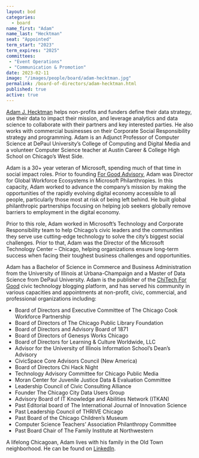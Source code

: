 ```yaml
---
layout: bod
categories: 
  - board
name_first: "Adam"
name_last: "Hecktman"
seat: "Appointed"
term_start: "2023"
term_expires: "2025"
committees:
 - "Event Operations"
 - "Communication & Promotion"
date: 2023-02-11
image: "/images/people/board/adam-hecktman.jpg"
permalink: /board-of-directors/adam-hecktman.html
published: true
active: true
---
```


[Adam J. Hecktman](https://www.linkedin.com/in/adamhecktman) helps non-profits and funders define their data strategy, use their data to impact their mission, and leverage analytics and data science to collaborate with their partners and key interested parties.  He also works with commercial businesses on their Corporate Social Responsibility strategy and programming. Adam is an Adjunct Professor of Computer Science at DePaul University’s College of Computing and Digital Media and a volunteer Computer Science teacher at Austin Career & College High School on Chicago’s West Side.

Adam is a 30+ year veteran of Microsoft, spending much of that time in social impact roles. Prior to founding [For Good Advisory](https://forgood.io/), Adam was Director for Global Workforce Ecosystems in Microsoft Philanthropies.  In this capacity, Adam worked to advance the company’s mission by making the opportunities of the rapidly evolving digital economy accessible to all people, particularly those most at risk of being left behind.  He built global philanthropic partnerships focusing on helping job seekers globally remove barriers to employment in the digital economy.

Prior to this role, Adam worked in Microsoft’s Technology and Corporate Responsibility team to help Chicago’s civic leaders and the communities they serve use cutting-edge technology to solve the city’s biggest social challenges.  Prior to that, Adam was the Director of the Microsoft Technology Center – Chicago, helping organizations ensure long-term success when facing their toughest business challenges and opportunities. 

Adam has a Bachelor of Science in Commerce and Business Administration from the University of Illinois at Urbana-Champaign and a Master of Data Science from DePaul University.  Adam is the publisher of the [ChiTech For Good](https://chitechforgood.com/) civic technology blogging platform, and has served his community in various capacities and appointments at non-profit, civic, commercial, and professional organizations including: 

* Board of Directors and Executive Committee of The Chicago Cook Workforce Partnership 
* Board of Directors of The Chicago Public Library Foundation
* Board of Directors and Advisory Board of 1871
* Board of Directors of Genesys Works Chicago
* Board of Directors for Learning & Culture Worldwide, LLC
* Advisor for the University of Illinois Information School’s Dean’s Advisory
* CivicSpace Core Advisors Council (New America)
* Board of Directors Chi Hack Night
* Technology Advisory Committee for Chicago Public Media
* Moran Center for Juvenile Justice Data & Evaluation Committee
* Leadership Council of Civic Consulting Alliance
* Founder The Chicago City Data Users Group
* Advisory Board of IT Knowledge and Abilities Network (ITKAN)
* Past Editorial board of The International Journal of Innovation Science
* Past Leadership Council of THRIVE Chicago
* Past Board of the Chicago Children’s Museum
* Computer Science Teachers’ Association Philanthropy Committee
* Past Board Chair of The Family Institute at Northwestern 


A lifelong Chicagoan, Adam lives with his family in the Old Town neighborhood.  He can be found on [LinkedIn](https://www.linkedin.com/in/adamhecktman).  
